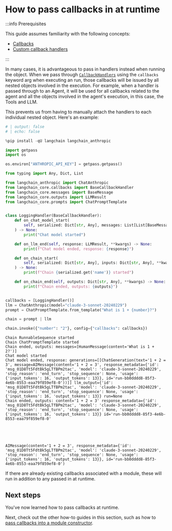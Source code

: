 # How to pass callbacks in at runtime

:::info Prerequisites

This guide assumes familiarity with the following concepts:

- [Callbacks](/docs/concepts/#callbacks)
- [Custom callback handlers](/docs/how_to/custom_callbacks)

:::

In many cases, it is advantageous to pass in handlers instead when running the object. When we pass through [`CallbackHandlers`](https://api.python.langchain.com/en/latest/callbacks/langchain_core.callbacks.base.BaseCallbackHandler.html#langchain-core-callbacks-base-basecallbackhandler) using the `callbacks` keyword arg when executing an run, those callbacks will be issued by all nested objects involved in the execution. For example, when a handler is passed through to an Agent, it will be used for all callbacks related to the agent and all the objects involved in the agent's execution, in this case, the Tools and LLM.

This prevents us from having to manually attach the handlers to each individual nested object. Here's an example:


```python
# | output: false
# | echo: false

%pip install -qU langchain langchain_anthropic

import getpass
import os

os.environ["ANTHROPIC_API_KEY"] = getpass.getpass()
```


```python
from typing import Any, Dict, List

from langchain_anthropic import ChatAnthropic
from langchain_core.callbacks import BaseCallbackHandler
from langchain_core.messages import BaseMessage
from langchain_core.outputs import LLMResult
from langchain_core.prompts import ChatPromptTemplate


class LoggingHandler(BaseCallbackHandler):
    def on_chat_model_start(
        self, serialized: Dict[str, Any], messages: List[List[BaseMessage]], **kwargs
    ) -> None:
        print("Chat model started")

    def on_llm_end(self, response: LLMResult, **kwargs) -> None:
        print(f"Chat model ended, response: {response}")

    def on_chain_start(
        self, serialized: Dict[str, Any], inputs: Dict[str, Any], **kwargs
    ) -> None:
        print(f"Chain {serialized.get('name')} started")

    def on_chain_end(self, outputs: Dict[str, Any], **kwargs) -> None:
        print(f"Chain ended, outputs: {outputs}")


callbacks = [LoggingHandler()]
llm = ChatAnthropic(model="claude-3-sonnet-20240229")
prompt = ChatPromptTemplate.from_template("What is 1 + {number}?")

chain = prompt | llm

chain.invoke({"number": "2"}, config={"callbacks": callbacks})
```

    Chain RunnableSequence started
    Chain ChatPromptTemplate started
    Chain ended, outputs: messages=[HumanMessage(content='What is 1 + 2?')]
    Chat model started
    Chat model ended, response: generations=[[ChatGeneration(text='1 + 2 = 3', message=AIMessage(content='1 + 2 = 3', response_metadata={'id': 'msg_01D8Tt5FdtBk5gLTfBPm2tac', 'model': 'claude-3-sonnet-20240229', 'stop_reason': 'end_turn', 'stop_sequence': None, 'usage': {'input_tokens': 16, 'output_tokens': 13}}, id='run-bb0dddd8-85f3-4e6b-8553-eaa79f859ef8-0'))]] llm_output={'id': 'msg_01D8Tt5FdtBk5gLTfBPm2tac', 'model': 'claude-3-sonnet-20240229', 'stop_reason': 'end_turn', 'stop_sequence': None, 'usage': {'input_tokens': 16, 'output_tokens': 13}} run=None
    Chain ended, outputs: content='1 + 2 = 3' response_metadata={'id': 'msg_01D8Tt5FdtBk5gLTfBPm2tac', 'model': 'claude-3-sonnet-20240229', 'stop_reason': 'end_turn', 'stop_sequence': None, 'usage': {'input_tokens': 16, 'output_tokens': 13}} id='run-bb0dddd8-85f3-4e6b-8553-eaa79f859ef8-0'





    AIMessage(content='1 + 2 = 3', response_metadata={'id': 'msg_01D8Tt5FdtBk5gLTfBPm2tac', 'model': 'claude-3-sonnet-20240229', 'stop_reason': 'end_turn', 'stop_sequence': None, 'usage': {'input_tokens': 16, 'output_tokens': 13}}, id='run-bb0dddd8-85f3-4e6b-8553-eaa79f859ef8-0')



If there are already existing callbacks associated with a module, these will run in addition to any passed in at runtime.

## Next steps

You've now learned how to pass callbacks at runtime.

Next, check out the other how-to guides in this section, such as how to [pass callbacks into a module constructor](/docs/how_to/custom_callbacks).
